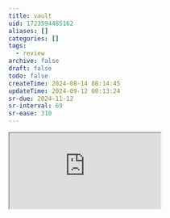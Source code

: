 ```yaml
---
title: vault
uid: 1723594485162
aliases: []
categories: []
tags:
  - review
archive: false
draft: false
todo: false
createTime: 2024-08-14 08:14:45
updateTime: 2024-09-12 08:13:24
sr-due: 2024-11-12
sr-interval: 69
sr-ease: 310
---
```


<iframe
  class="iframe_full"
  src="https://dict.youdao.com/result?word=vault&lang=en"
>
</iframe>
